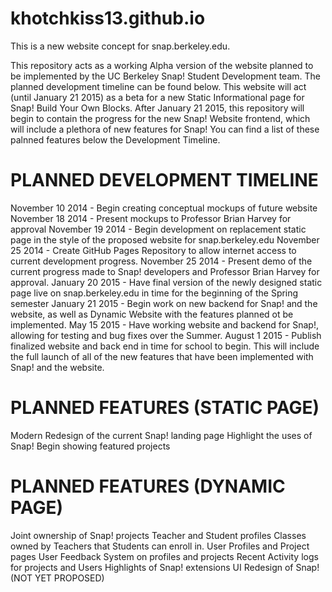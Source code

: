 khotchkiss13.github.io
======================

This is a new website concept for snap.berkeley.edu.

This repository acts as a working Alpha version of the website planned
to be implemented by the UC Berkeley Snap! Student Development team. The
planned development timeline can be found below. This website will act 
(until January 21 2015) as a beta for a new Static Informational page
for Snap! Build Your Own Blocks. After January 21 2015, this repository
will begin to contain the progress for the new Snap! Website frontend, 
which will include a plethora of new features for Snap! You can find
a list of these palnned features below the Development Timeline.

PLANNED DEVELOPMENT TIMELINE
============================
November 10 2014 - Begin creating conceptual mockups of future website
November 18 2014 - Present mockups to Professor Brian Harvey for approval
November 19 2014 - Begin development on replacement static page in the style
                   of the proposed website for snap.berkeley.edu
November 25 2014 - Create GitHub Pages Repository to allow internet access to
                   current development progress.
November 25 2014 - Present demo of the current progress made to Snap! developers
                   and Professor Brian Harvey for approval. 
January 20 2015  - Have final version of the newly designed static page live on
                   snap.berkeley.edu in time for the beginning of the Spring semester
January 21 2015  - Begin work on new backend for Snap! and the website, as well as
                   Dynamic Website with the features planned ot be implemented.
May 15 2015      - Have working website and backend for Snap!, allowing for testing
                   and bug fixes over the Summer.
August 1 2015    - Publish finalized website and back end in time for school to begin.
                   This will include the full launch of all of the new features that
                   have been implemented with Snap! and the website. 
                   
PLANNED FEATURES (STATIC PAGE)
==============================
Modern Redesign of the current Snap! landing page
Highlight the uses of Snap!
Begin showing featured projects

PLANNED FEATURES (DYNAMIC PAGE)
===============================
Joint ownership of Snap! projects
Teacher and Student profiles
Classes owned by Teachers that Students can enroll in.
User Profiles and Project pages
User Feedback System on profiles and projects
Recent Activity logs for projects and Users
Highlights of Snap! extensions
UI Redesign of Snap! (NOT YET PROPOSED)
